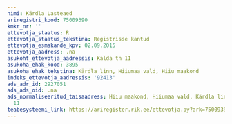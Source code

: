 ```yaml
---
nimi: Kärdla Lasteaed
ariregistri_kood: 75009390
kmkr_nr: ''
ettevotja_staatus: R
ettevotja_staatus_tekstina: Registrisse kantud
ettevotja_esmakande_kpv: 02.09.2015
ettevotja_aadress: .na
asukoht_ettevotja_aadressis: Kalda tn 11
asukoha_ehak_kood: 3895
asukoha_ehak_tekstina: Kärdla linn, Hiiumaa vald, Hiiu maakond
indeks_ettevotja_aadressis: '92413'
ads_adr_id: 2927051
ads_ads_oid: .na
ads_normaliseeritud_taisaadress: Hiiu maakond, Hiiumaa vald, Kärdla linn, Kalda tn
  11
teabesysteemi_link: https://ariregister.rik.ee/ettevotja.py?ark=75009390&ref=rekvisiidid
---
```

